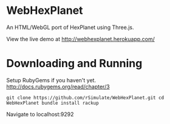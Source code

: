 WebHexPlanet
============

An HTML/WebGL port of HexPlanet using Three.js.

View the live demo at http://webhexplanet.herokuapp.com/


Downloading and Running
=======================

Setup RubyGems if you haven't yet.
http://docs.rubygems.org/read/chapter/3

`
git clone https://github.com/rSimulate/WebHexPlanet.git
cd WebHexPlanet
bundle install
rackup
`

Navigate to localhost:9292
